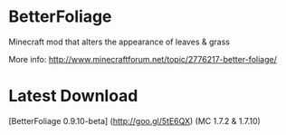 BetterFoliage
=============
Minecraft mod that alters the appearance of leaves &amp; grass

More info: http://www.minecraftforum.net/topic/2776217-better-foliage/

Latest Download
========
[BetterFoliage 0.9.10-beta] (http://goo.gl/5tE6QX) (MC 1.7.2 & 1.7.10)
